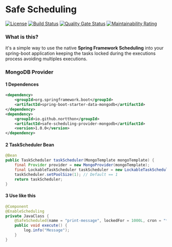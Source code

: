 # Safe Scheduling

[![License](https://img.shields.io/badge/License-Apache%202.0-blue.svg)](https://opensource.org/licenses/Apache-2.0)
[![Build Status](https://travis-ci.org/nortthon/safe-scheduling.svg?branch=master)](https://travis-ci.org/nortthon/safe-scheduling)
[![Quality Gate Status](https://sonarcloud.io/api/project_badges/measure?project=nortthon_safe-scheduling&metric=alert_status)](https://sonarcloud.io/dashboard?id=nortthon_safe-scheduling)
[![Maintainability Rating](https://sonarcloud.io/api/project_badges/measure?project=nortthon_safe-scheduling&metric=sqale_rating)](https://sonarcloud.io/dashboard?id=nortthon_safe-scheduling)


### What is this?
it's a simple way to use the native **Spring Framework Scheduling** into your spring-boot application keeping the tasks locked during the executions process avoiding multiples executions.

### MongoDB Provider
#### 1 Dependences
```xml
<dependency>
    <groupId>org.springframework.boot</groupId>
    <artifactId>spring-boot-starter-data-mongodb</artifactId>
</dependency>
<dependency>
    <groupId>io.github.nortthon</groupId>
    <artifactId>safe-scheduling-provider-mongodb</artifactId>
    <version>1.0.0</version>
</dependency>
```

#### 2 TaskScheduler Bean
```java
@Bean
public TaskScheduler taskScheduler(MongoTemplate mongoTemplate) {
    final Provider provider = new MongoProvider(mongoTemplate);
    final LockableTaskScheduler taskScheduler = new LockableTaskScheduler(provider);
    taskScheduler.setPoolSize(1); // Default == 1
    return taskScheduler;
}
```

#### 3 Use like this

```java
@Component
@EnableScheduling
private JavaClass {
    @SafeScheduled(name = "print-message", lockedFor = 1000L, cron = "*/2 * * * * *")
    public void execute() {
        log.info("Message");
    }
}
```
